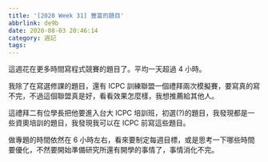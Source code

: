 ```yaml
---
title: '[2020 Week 31] 豐富的題目'
abbrlink: de9b
date: 2020-08-03 20:46:14
category: 週記
tags:
---
```

這週花在更多時間寫程式競賽的題目了。平均一天超過 4 小時。
<!-- more -->
我除了在寫選修課的題目，還有 ICPC 訓練聯盟一個禮拜兩次模擬賽，要寫真的寫不完，不過這個聯盟真是好，看看效果怎麼樣，我想推薦給其他人。

這禮拜二有位學長把他要進入台大 ICPC 培訓班，初選(?)的題目，我發現都是一些資奧培訓的題目，我發現我可以在 ICPC 前寫這些題目。 

做專題的時間依然在 6 小時左右，看來要制定每週目標，或是思考一下哪些時間要優化，不然要開始準備研究所還有開學的事情了，事情消化不完。